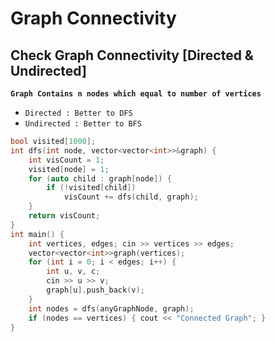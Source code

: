 # Graph Connectivity
## Check Graph Connectivity [Directed & Undirected]
**`Graph Contains n nodes which equal to number of vertices`**
- `Directed : Better to DFS`
- `Undirected : Better to BFS`


```cpp
bool visited[1000];
int dfs(int node, vector<vector<int>>&graph) {
    int visCount = 1;
    visited[node] = 1;
    for (auto child : graph[node]) {
        if (!visited[child])
            visCount += dfs(child, graph);
    }
    return visCount;
}
int main() {
    int vertices, edges; cin >> vertices >> edges;
    vector<vector<int>>graph(vertices);
    for (int i = 0; i < edges; i++) {
        int u, v, c;
        cin >> u >> v;
        graph[u].push_back(v);
    }
    int nodes = dfs(anyGraphNode, graph);
    if (nodes == vertices) { cout << "Connected Graph"; }
}
```

